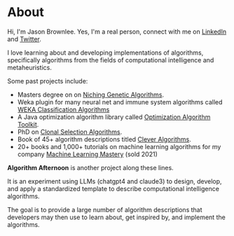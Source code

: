 # About

Hi, I'm Jason Brownlee. Yes, I'm a real person, connect with me on [LinkedIn](https://www.linkedin.com/in/jasonbrownlee) and [Twitter](https://twitter.com/jason2brownlee).

I love learning about and developing implementations of algorithms, specifically algorithms from the fields of computational intelligence and metaheuristics.

Some past projects include:

* Masters degree on on [Niching Genetic Algorithms](https://github.com/Jason2Brownlee/PhDResearch?tab=readme-ov-file#2004).
* Weka plugin for many neural net and immune system algorithms called [WEKA Classification Algorithms](https://github.com/Jason2Brownlee/PhDResearch?tab=readme-ov-file#2005)
* A Java optimization algorithm library called [Optimization Algorithm Toolkit](https://github.com/Jason2Brownlee/OAT).
* PhD on [Clonal Selection Algorithms](https://github.com/Jason2Brownlee/PhDResearch?tab=readme-ov-file#2008).
* Book of 45+ algorithm descriptions titled [Clever Algorithms](https://github.com/clever-algorithms/CleverAlgorithms).
* 20+ books and 1,000+ tutorials on machine learning algorithms for my company [Machine Learning Mastery](https://MachineLearningMastery.com) (sold 2021)

**Algorithm Afternoon** is another project along these lines.

It is an experiment using LLMs (chatgpt4 and claude3) to design, develop, and apply a standardized template to describe computational intelligence algorithms.

The goal is to provide a large number of algorithm descriptions that developers may then use to learn about, get inspired by, and implement the algorithms.

